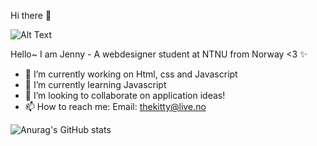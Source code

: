 Hi there 👋 

![Alt Text](https://i.pinimg.com/originals/5a/70/eb/5a70eb599e4e107d5b1c60ff584c322f.gif)

Hello~ I am Jenny -  A webdesigner student at NTNU from Norway <3 ✨

- 🔭 I’m currently working on Html, css and Javascript
- 🌱 I’m currently learning Javascript
- 👯 I’m looking to collaborate on application ideas!
- 📫 How to reach me: Email: thekitty@live.no

![Anurag's GitHub stats](https://github-readme-stats.vercel.app/api?username=anuraghazra&theme=omni&show_icons=true)

